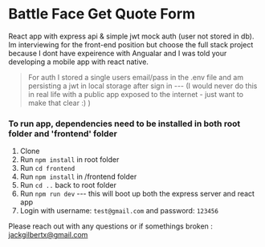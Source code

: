 # Battle Face Get Quote Form

React app with express api & simple jwt mock auth (user not stored in db). Im interviewing for the front-end position but choose the full stack project because I dont have expeirence with Angualar and I was told your developing a mobile app with react native.

> For auth I stored a single users email/pass in the .env file and am persisting a jwt in local storage after sign in --- (I would never do this in real life with a public app exposed to the internet - just want to make that clear :) )

### To run app, dependencies need to be installed in both root folder and 'frontend' folder

1. Clone
2. Run `npm install` in root folder
3. Run `cd frontend`
4. Run `npm install` in /frontend folder
5. Run `cd ..` back to root folder
6. Run `npm run dev` --- this will boot up both the express server and react app
7. Login with username: `test@gmail.com` and password: `123456`

Please reach out with any questions or if somethings broken : [jackgilbertx@gmail.com](jackgilbertx@gmail.com)
